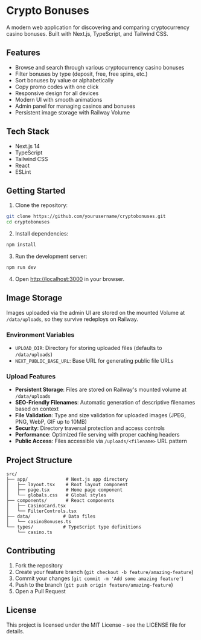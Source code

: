 # Crypto Bonuses

A modern web application for discovering and comparing cryptocurrency casino bonuses. Built with Next.js, TypeScript, and Tailwind CSS.

## Features

- Browse and search through various cryptocurrency casino bonuses
- Filter bonuses by type (deposit, free, free spins, etc.)
- Sort bonuses by value or alphabetically
- Copy promo codes with one click
- Responsive design for all devices
- Modern UI with smooth animations
- Admin panel for managing casinos and bonuses
- Persistent image storage with Railway Volume

## Tech Stack

- Next.js 14
- TypeScript
- Tailwind CSS
- React
- ESLint

## Getting Started

1. Clone the repository:
```bash
git clone https://github.com/yourusername/cryptobonuses.git
cd cryptobonuses
```

2. Install dependencies:
```bash
npm install
```

3. Run the development server:
```bash
npm run dev
```

4. Open [http://localhost:3000](http://localhost:3000) in your browser.

## Image Storage

Images uploaded via the admin UI are stored on the mounted Volume at `/data/uploads`, so they survive redeploys on Railway.

### Environment Variables

- `UPLOAD_DIR`: Directory for storing uploaded files (defaults to `/data/uploads`)
- `NEXT_PUBLIC_BASE_URL`: Base URL for generating public file URLs

### Upload Features

- **Persistent Storage**: Files are stored on Railway's mounted volume at `/data/uploads`
- **SEO-Friendly Filenames**: Automatic generation of descriptive filenames based on context
- **File Validation**: Type and size validation for uploaded images (JPEG, PNG, WebP, GIF up to 10MB)
- **Security**: Directory traversal protection and access controls
- **Performance**: Optimized file serving with proper caching headers
- **Public Access**: Files accessible via `/uploads/<filename>` URL pattern

## Project Structure

```
src/
├── app/              # Next.js app directory
│   ├── layout.tsx    # Root layout component
│   ├── page.tsx      # Home page component
│   └── globals.css   # Global styles
├── components/       # React components
│   ├── CasinoCard.tsx
│   └── FilterControls.tsx
├── data/            # Data files
│   └── casinoBonuses.ts
└── types/           # TypeScript type definitions
    └── casino.ts
```

## Contributing

1. Fork the repository
2. Create your feature branch (`git checkout -b feature/amazing-feature`)
3. Commit your changes (`git commit -m 'Add some amazing feature'`)
4. Push to the branch (`git push origin feature/amazing-feature`)
5. Open a Pull Request

## License

This project is licensed under the MIT License - see the LICENSE file for details. 